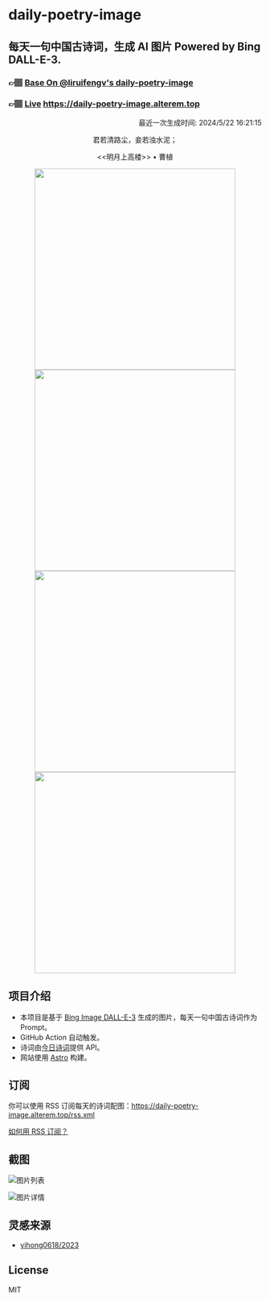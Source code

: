 
# daily-poetry-image

## 每天一句中国古诗词，生成 AI 图片 Powered by Bing DALL-E-3.

### 👉🏽 [Base On @liruifengv's daily-poetry-image](https://github.com/liruifengv/daily-poetry-image)

### 👉🏽 [Live](https://daily-poetry-image.alterem.top/) https://daily-poetry-image.alterem.top

<p align="right">
  最近一次生成时间: 2024/5/22 16:21:15
</p>
<p align="center">
君若清路尘，妾若浊水泥；
</p>
<p align="center">
<<明月上高楼>> • 曹植
</p>
<p align="center">
<img src="https://tse1.mm.bing.net/th/id/OIG3.ui17Y9QmJtX4ckT8IEq1" height="400" width="400" />
<img src="https://tse3.mm.bing.net/th/id/OIG3.Pj3v0JExBDfanm1FWBbf" height="400" width="400" />
<img src="https://tse2.mm.bing.net/th/id/OIG3.XGK_Ka3QOJeB5n4XHhlC" height="400" width="400" />
<img src="https://tse4.mm.bing.net/th/id/OIG3.v.lXEpAlarc_kWif_ZUc" height="400" width="400" />
</p>

## 项目介绍

-   本项目是基于 [Bing Image DALL-E-3](https://www.bing.com/images/create) 生成的图片，每天一句中国古诗词作为 Prompt。
-   GitHub Action 自动触发。
-   诗词由[今日诗词](https://www.jinrishici.com/)提供 API。
-   网站使用 [Astro](https://astro.build) 构建。

## 订阅

你可以使用 RSS 订阅每天的诗词配图：https://daily-poetry-image.alterem.top/rss.xml

[如何用 RSS 订阅？](https://zhuanlan.zhihu.com/p/55026716)

## 截图

![图片列表](./screenshots/Snipaste_2023-12-28_21-00-26.png)

![图片详情](./screenshots/Snipaste_2023-12-28_21-00-53.png)

## 灵感来源

-   [yihong0618/2023](https://github.com/yihong0618/2023)

## License

MIT
